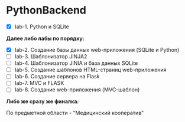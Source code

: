 # PythonBackend
- [x] lab-1. Python и SQLite

**Далее либо лабы по порядку:**
- [x] lab-2. Создание базы данных web-приложения (SQLite и Python)
- [ ] lab-3. Шаблонизатор JINJA2
- [ ] lab-4. Шаблонизатор JINIA и база данных SQLite
- [ ] lab-5. Создание шаблонов HTML-страниц web-приложения
- [ ] lab-6. Создание сервера на Flask
- [ ] lab-7. MVC и FLASK
- [ ] lab-8. Создание web-приложения (MVC-шаблон)

**Либо же сразу же финалка:**

По предметной области - "Медицинский кооператив"